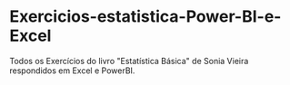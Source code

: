 # Exercicios-estatistica-Power-BI-e-Excel
Todos os Exercícios do livro "Estatística Básica" de Sonia Vieira respondidos em Excel e PowerBI.
